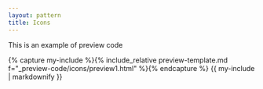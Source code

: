 ```yaml
---
layout: pattern
title: Icons
---
```

<div class="pl-pattern">
This is an example of preview code

{% capture my-include %}{% include_relative preview-template.md f="_preview-code/icons/preview1.html" %}{% endcapture %}
{{ my-include | markdownify }}

</div>
